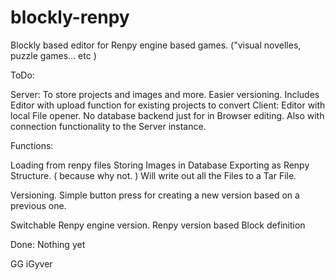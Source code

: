 # blockly-renpy
Blockly based editor for Renpy engine based games. ("visual novelles, puzzle games... etc )

ToDo:

Server:
  To store projects and images and more. Easier versioning.
  Includes Editor with upload function for existing projects to convert
Client:
  Editor with local File opener. No database backend just for in Browser editing. Also with connection functionality to the Server instance.
 
 
Functions:
  
  Loading from renpy files
  Storing Images in Database
  Exporting as Renpy Structure. ( because why not. )
    Will write out all the Files to a Tar File.
  
  Versioning. Simple button press for creating a new version based on a previous one.
  
  Switchable Renpy engine version. 
  Renpy version based Block definition
  
  
Done:
  Nothing yet
  
  
  
GG iGyver
